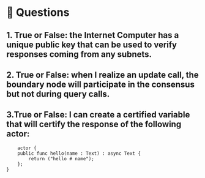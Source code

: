 # <a id="questions"> 🙋 Questions </a>

## 1. True or False: the Internet Computer has a unique public key that can be used to verify responses coming from any subnets.


## 2. True or False: when I realize an update call, the boundary node will participate in the consensus but not during query calls.


## 3.True or False: I can create a certified variable that will certify the response of the following actor:
```
    actor {
    public func hello(name : Text) : async Text {
        return ("hello # name");
    };
}
```